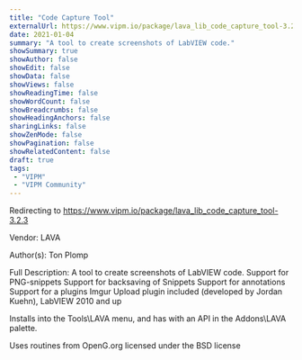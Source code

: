 ```yaml
---
title: "Code Capture Tool"
externalUrl: https://www.vipm.io/package/lava_lib_code_capture_tool-3.2.3
date: 2021-01-04
summary: "A tool to create screenshots of LabVIEW code."
showSummary: true
showAuthor: false
showEdit: false
showData: false
showViews: false
showReadingTime: false
showWordCount: false
showBreadcrumbs: false
showHeadingAnchors: false
sharingLinks: false
showZenMode: false
showPagination: false
showRelatedContent: false
draft: true
tags:
 - "VIPM"
 - "VIPM Community"
---
```


Redirecting to https://www.vipm.io/package/lava_lib_code_capture_tool-3.2.3

Vendor: LAVA

Author(s): Ton Plomp
 
Full Description:
A tool to create screenshots of LabVIEW code.
Support for PNG-snippets
Support for backsaving of Snippets
Support for annotations
Support for a plugins
Imgur Upload plugin included (developed by Jordan Kuehn), LabVIEW 2010 and up

Installs into the Tools\\LAVA menu, and has with an API in the Addons\\LAVA palette.

Uses routines from OpenG.org licensed under the BSD license